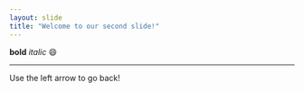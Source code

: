```yaml
---
layout: slide
title: "Welcome to our second slide!"
---
```

**bold** *italic* :smile:
___
Use the left arrow to go back!
